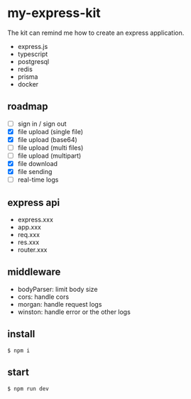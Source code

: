 # my-express-kit

The kit can remind me how to create an express application.

- express.js
- typescript
- postgresql
- redis
- prisma
- docker

## roadmap

- [ ] sign in / sign out
- [x] file upload (single file)
- [x] file upload (base64)
- [ ] file upload (multi files)
- [ ] file upload (multipart)
- [x] file download
- [x] file sending
- [ ] real-time logs

## express api

- express.xxx
- app.xxx
- req.xxx
- res.xxx
- router.xxx

## middleware

- bodyParser: limit body size
- cors: handle cors
- morgan: handle request logs
- winston: handle error or the other logs

## install

```
$ npm i
```

## start

```
$ npm run dev
```
